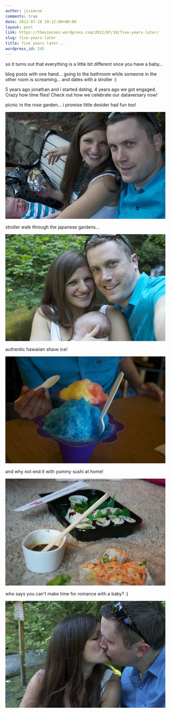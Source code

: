 ```yaml
---
author: jcsimcoe
comments: true
date: 2012-07-18 19:12:00+00:00
layout: post
link: https://thesimcoes.wordpress.com/2012/07/18/five-years-later/
slug: five-years-later
title: five years later...
wordpress_id: 245
---
```


so it turns out that everything is a little bit different once you have a baby…




blog posts with one hand… going to the bathroom while someone in the other room is screaming… and dates with a stroller :)




5 years ago jonathan and i started dating, 4 years ago we got engaged. Crazy how time flies! Check out how we celebrate our dataversary now!




picnic in the rose garden… i promise little desider had fun too!




![](/public/assets/tumblr_m7degmDWQd1qb8l8q.jpg)




stroller walk through the japanese gardens…




![](/public/assets/tumblr_m7deihzkVH1qb8l8q.jpg)




authentic hawaiian shave ice!




![](/public/assets/tumblr_m7dej2Jc4k1qb8l8q.jpg)




and why not end it with yummy sushi at home!




![](/public/assets/tumblr_m7dejrFv051qb8l8q.jpg)




who says you can't make time for romance with a baby? :)




![](/public/assets/tumblr_m7dem1bD1u1qb8l8q.jpg)
